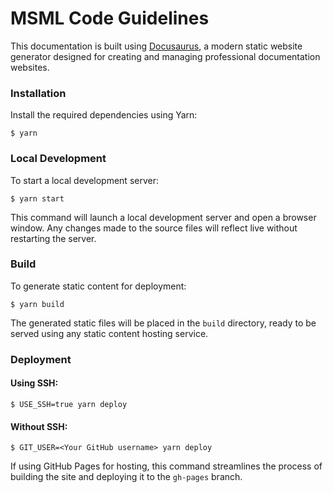 # MSML Code Guidelines

This documentation is built using [Docusaurus](https://docusaurus.io/), a modern static website generator designed for creating and managing professional documentation websites.

### Installation

Install the required dependencies using Yarn:

```
$ yarn
```

### Local Development

To start a local development server:

```
$ yarn start
```

This command will launch a local development server and open a browser window. Any changes made to the source files will reflect live without restarting the server.

### Build

To generate static content for deployment:

```
$ yarn build
```

The generated static files will be placed in the `build` directory, ready to be served using any static content hosting service.

### Deployment

#### Using SSH:

```
$ USE_SSH=true yarn deploy
```

#### Without SSH:

```
$ GIT_USER=<Your GitHub username> yarn deploy
```

If using GitHub Pages for hosting, this command streamlines the process of building the site and deploying it to the `gh-pages` branch.
